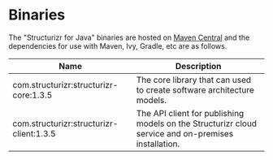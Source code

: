 # Binaries
The "Structurizr for Java" binaries are hosted on [Maven Central](https://repo1.maven.org/maven2/com/structurizr/) and the dependencies for use with Maven, Ivy, Gradle, etc are as follows.

Name                                                  | Description
----------------------------------------------------- | ---------------------------------------------------------------------------------------------------------------------------
com.structurizr:structurizr-core:1.3.5                | The core library that can used to create software architecture models.
com.structurizr:structurizr-client:1.3.5              | The API client for publishing models on the Structurizr cloud service and on-premises installation.